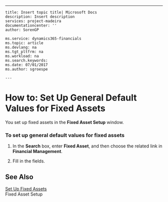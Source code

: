 ---
    title: Insert topic title| Microsoft Docs
    description: Insert description
    services: project-madeira
    documentationcenter: ''
    author: SorenGP

    ms.service: dynamics365-financials
    ms.topic: article
    ms.devlang: na
    ms.tgt_pltfrm: na
    ms.workload: na
    ms.search.keywords:
    ms.date: 07/01/2017
    ms.author: sgroespe

    ---
# How to: Set Up General Default Values for Fixed Assets
You set up fixed assets in the **Fixed Asset Setup** window.  
  
### To set up general default values for fixed assets  
  
1.  In the **Search** box, enter **Fixed Asset**, and then choose the related link in **Financial Management**.  
  
2.  Fill in the fields.  
  
## See Also  
 [Set Up Fixed Assets](../Finance/set-up-fixed-assets.md)   
 Fixed Asset Setup